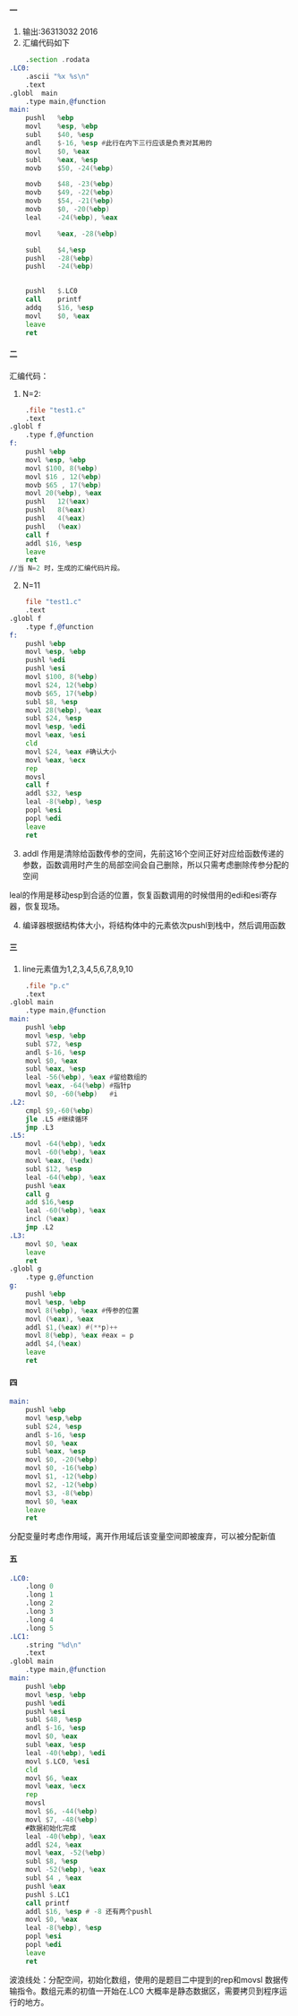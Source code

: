 #### 一

1. 输出:36313032 2016
2. 汇编代码如下 

```asm
	.section .rodata
.LC0:
	.ascii "%x %s\n"
	.text
.globl	main
	.type main,@function
main:
	pushl	%ebp
	movl	%esp, %ebp
	subl	$40, %esp
	andl 	$-16, %esp #此行在内下三行应该是负责对其用的
	movl 	$0, %eax
	subl 	%eax, %esp
	movb	$50, -24(%ebp)

	movb	$48, -23(%ebp)
	movb	$49, -22(%ebp)
	movb	$54, -21(%ebp)
	movb	$0, -20(%ebp)
	leal	-24(%ebp), %eax

	movl	%eax, -28(%ebp)

	subl 	$4,%esp
	pushl	-28(%ebp)
	pushl	-24(%ebp)
	

	pushl 	$.LC0
	call	printf
	addq	$16, %esp
	movl	$0, %eax
	leave
	ret
```

#### 二

汇编代码：
1. N=2:
```asm
	.file "test1.c"
	.text
.globl f
	.type f,@function
f:
	pushl %ebp
	movl %esp, %ebp
	movl $100, 8(%ebp)
	movl $16 , 12(%ebp)
	movb $65 , 17(%ebp) 
	movl 20(%ebp), %eax
	pushl	12(%eax)
	pushl	8(%eax)
	pushl	4(%eax)
	pushl	(%eax)
	call f
	addl $16, %esp
	leave
	ret
//当 N=2 时，生成的汇编代码片段。
```

2. N=11
```asm
	file "test1.c"
	.text
.globl f
	.type f,@function
f:
	pushl %ebp
	movl %esp, %ebp
	pushl %edi
	pushl %esi
	movl $100, 8(%ebp)
	movl $24, 12(%ebp)
	movb $65, 17(%ebp)
	subl $8, %esp
	movl 28(%ebp), %eax
	subl $24, %esp
	movl %esp, %edi
	movl %eax, %esi
	cld
	movl $24, %eax #确认大小
	movl %eax, %ecx
	rep
	movsl
	call f
	addl $32, %esp
	leal -8(%ebp), %esp
	popl %esi
	popl %edi
	leave
	ret
```

3. addl 作用是清除给函数传参的空间，先前这16个空间正好对应给函数传递的参数，函数调用时产生的局部空间会自己删除，所以只需考虑删除传参分配的空间

leal的作用是移动esp到合适的位置，恢复函数调用的时候借用的edi和esi寄存器，恢复现场。

4. 编译器根据结构体大小，将结构体中的元素依次pushl到栈中，然后调用函数

#### 三

1. line元素值为1,2,3,4,5,6,7,8,9,10

```asm
	.file "p.c"
	.text
.globl main
	.type main,@function
main:
	pushl %ebp
	movl %esp, %ebp
	subl $72, %esp
	andl $-16, %esp
	movl $0, %eax
	subl %eax, %esp
	leal -56(%ebp), %eax #留给数组的
	movl %eax, -64(%ebp) #指针p
	movl $0, -60(%ebp)	 #i
.L2:
	cmpl $9,-60(%ebp)
	jle .L5 #继续循环
	jmp .L3
.L5:
	movl -64(%ebp), %edx
	movl -60(%ebp), %eax
	movl %eax, (%edx)
	subl $12, %esp
	leal -64(%ebp), %eax
	pushl %eax
	call g
	add $16,%esp
	leal -60(%ebp), %eax
	incl (%eax)
	jmp .L2
.L3:
	movl $0, %eax
	leave
	ret
.globl g
	.type g,@function
g:
	pushl %ebp
	movl %esp, %ebp
	movl 8(%ebp), %eax #传参的位置
	movl (%eax), %eax
	addl $1,(%eax) #(**p)++
	movl 8(%ebp), %eax #eax = p
	addl $4,(%eax)
	leave
	ret
```

#### 四

```asm
main:
	pushl %ebp
	movl %esp,%ebp
	subl $24, %esp
	andl $-16, %esp
	movl $0, %eax
	subl %eax, %esp
	movl $0, -20(%ebp)
	movl $0, -16(%ebp)
	movl $1, -12(%ebp)
	movl $2, -12(%ebp)
	movl $3, -8(%ebp)
	movl $0, %eax
	leave
	ret
```
分配变量时考虑作用域，离开作用域后该变量空间即被废弃，可以被分配新值

#### 五

```asm
.LC0:
	.long 0
	.long 1
	.long 2
	.long 3
	.long 4
	.long 5
.LC1:
	.string "%d\n"
	.text
.globl main
	.type main,@function
main:
	pushl %ebp
	movl %esp, %ebp
	pushl %edi
	pushl %esi
	subl $48, %esp
	andl $-16, %esp
	movl $0, %eax
	subl %eax, %esp
	leal -40(%ebp), %edi
	movl $.LC0, %esi
	cld
	movl $6, %eax
	movl %eax, %ecx
	rep
	movsl
	movl $6, -44(%ebp)
	movl $7, -48(%ebp)
	#数据初始化完成
	leal -40(%ebp), %eax
	addl $24, %eax
	movl %eax, -52(%ebp)
	subl $8, %esp
	movl -52(%ebp), %eax
	subl $4 , %eax
	pushl %eax
	pushl $.LC1
	call printf
	addl $16, %esp # -8 还有两个pushl
	movl $0, %eax
	leal -8(%ebp), %esp
	popl %esi
	popl %edi
	leave
	ret
```

波浪线处：分配空间，初始化数组，使用的是题目二中提到的rep和movsl 数据传输指令。数组元素的初值一开始在.LC0 大概率是静态数据区，需要拷贝到程序运行的地方。
